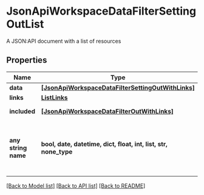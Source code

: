 # JsonApiWorkspaceDataFilterSettingOutList

A JSON:API document with a list of resources

## Properties
Name | Type | Description | Notes
------------ | ------------- | ------------- | -------------
**data** | [**[JsonApiWorkspaceDataFilterSettingOutWithLinks]**](JsonApiWorkspaceDataFilterSettingOutWithLinks.md) |  | 
**links** | [**ListLinks**](ListLinks.md) |  | [optional] 
**included** | [**[JsonApiWorkspaceDataFilterOutWithLinks]**](JsonApiWorkspaceDataFilterOutWithLinks.md) | Included resources | [optional] 
**any string name** | **bool, date, datetime, dict, float, int, list, str, none_type** | any string name can be used but the value must be the correct type | [optional]

[[Back to Model list]](../README.md#documentation-for-models) [[Back to API list]](../README.md#documentation-for-api-endpoints) [[Back to README]](../README.md)


